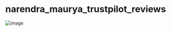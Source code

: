 # narendra_maurya_trustpilot_reviews
![image](https://github.com/Narennnnn/narendra_maurya_trustpilot_reviews/assets/120191897/69a2f232-c4d3-4469-8ca9-163a51dfc604)
